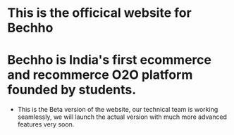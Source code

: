 # This is the officical website for Bechho

# Bechho is India's first ecommerce and recommerce O2O platform founded by students.

- This is the Beta version of the website, our technical team is working seamlessly, we will launch the actual version with much more advanced features very soon.
